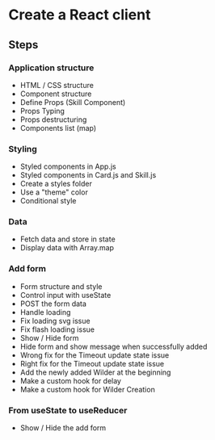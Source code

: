# Create a React client

## Steps

### Application structure

- HTML / CSS structure
- Component structure
- Define Props (Skill Component)
- Props Typing
- Props destructuring
- Components list (map)

### Styling

- Styled components in App.js
- Styled components in Card.js and Skill.js
- Create a styles folder
- Use a "theme" color
- Conditional style

### Data

- Fetch data and store in state
- Display data with Array.map

### Add form

- Form structure and style
- Control input with useState
- POST the form data
- Handle loading
- Fix loading svg issue
- Fix flash loading issue
- Show / Hide form
- Hide form and show message when successfully added
- Wrong fix for the Timeout update state issue
- Right fix for the Timeout update state issue
- Add the newly added Wilder at the beginning
- Make a custom hook for delay
- Make a custom hook for Wilder Creation

### From useState to useReducer

- Show / Hide the add form
